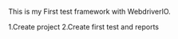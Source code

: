 This is my First test framework with WebdriverIO. 

1.Create project
2.Create first test and reports
